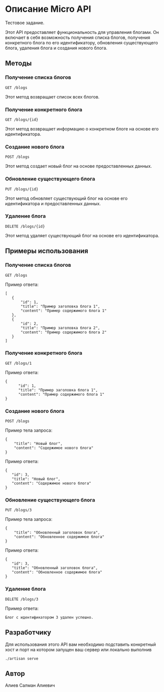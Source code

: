 # **Описание Micro API**

Тестовое задание.

Этот API предоставляет функциональность для управления блогами. Он включает в себя возможность получения списка блогов, получения конкретного блога по его идентификатору, обновления существующего блога, удаления блога и создания нового блога.

## **Методы**

### **Получение списка блогов**

```
GET /blogs
```

Этот метод возвращает список всех блогов.

### **Получение конкретного блога**

```
GET /blogs/{id}
```

Этот метод возвращает информацию о конкретном блоге на основе его идентификатора.

### **Создание нового блога**

```
POST /blogs
```

Этот метод создает новый блог на основе предоставленных данных.

### **Обновление существующего блога**

```
PUT /blogs/{id}
```

Этот метод обновляет существующий блог на основе его идентификатора и предоставленных данных.

### **Удаление блога**

```
DELETE /blogs/{id}
```

Этот метод удаляет существующий блог на основе его идентификатора.

## **Примеры использования**

### **Получение списка блогов**

```
GET /blogs
```

Пример ответа:

```
[
   {
       "id": 1,
       "title": "Пример заголовка блога 1",
       "content": "Пример содержимого блога 1"
   },
   {
       "id": 2,
       "title": "Пример заголовка блога 2",
       "content": "Пример содержимого блога 2"
   }
]
```

### **Получение конкретного блога**

```
GET /blogs/1
```

Пример ответа:

```
{
      "id": 1,
      "title": "Пример заголовка блога 1",
      "content": "Пример содержимого блога 1"
}
```

### **Создание нового блога**

```
POST /blogs
```

Пример тела запроса:

```
{
    "title": "Новый блог",
    "content": "Содержимое нового блога"
}
```

Пример ответа:

```
{
   "id": 3,
   "title": "Новый блог",
   "content": "Содержимое нового блога"
}
```

### **Обновление существующего блога**

```
PUT /blogs/3
```

Пример тела запроса:

```
{
    "title": "Обновленный заголовок блога",
    "content": "Обновленное содержимое блога"
}
```

Пример ответа:

```
{
   "id": 3,
   "title": "Обновленный заголовок блога",
   "content": "Обновленное содержимое блога"
}
```

### **Удаление блога**

```
DELETE /blogs/3
```

Пример ответа:

```
Блог с идентификатором 3 удален успешно.
```

## **Разработчику**

Для использования этого API вам необходимо подставить конкретный хост и порт на котором запущен ваш сервер или локально выполнив

```
./artisan serve
```

## **Автор**

Алиев Салман Алиевич

